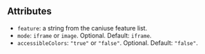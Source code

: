 ## Attributes

-   `feature`: a string from the caniuse feature list.
-   `mode`: `iframe` or `image`. Optional. Default: `iframe`.
-   `accessibleColors`: `"true"` or `"false"`. Optional. Default: `"false"`.
